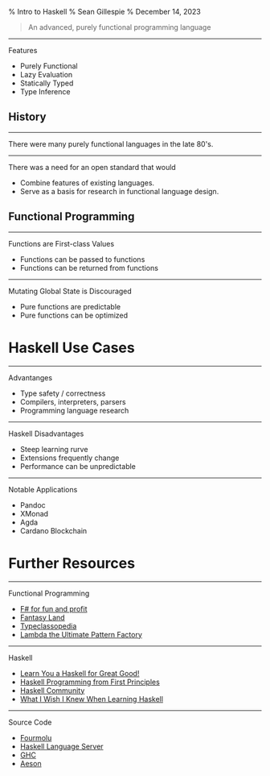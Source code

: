 % Intro to Haskell
% Sean Gillespie
% December 14, 2023

> An advanced, purely functional programming language

---

Features

 * Purely Functional
 * Lazy Evaluation
 * Statically Typed
 * Type Inference

## History

---

There were many purely functional languages in the late 80's.

---

There was a need for an open standard that would

 * Combine features of existing languages.
 * Serve as a basis for research in functional language design.

## Functional Programming

---

Functions are First-class Values

 * Functions can be passed to functions
 * Functions can be returned from functions

---

Mutating Global State is Discouraged

 * Pure functions are predictable
 * Pure functions can be optimized

# Haskell Use Cases

---

Advantanges

 * Type safety / correctness
 * Compilers, interpreters, parsers
 * Programming language research

---

Haskell Disadvantages

 * Steep learning rurve
 * Extensions frequently change
 * Performance can be unpredictable

---

Notable Applications

 * Pandoc
 * XMonad
 * Agda
 * Cardano Blockchain

# Further Resources

---

Functional Programming

 * [F# for fun and profit](https://fsharpforfunandprofit.com/)
 * [Fantasy Land](https://github.com/fantasyland/fantasy-land)
 * [Typeclassopedia](https://wiki.haskell.org/Typeclassopedia)
 * [Lambda the Ultimate Pattern Factory](https://github.com/thma/LtuPatternFactory)

---

Haskell

 * [Learn You a Haskell for Great Good!](http://learnyouahaskell.com/)
 * [Haskell Programming from First Principles](https://haskellbook.com/)
 * [Haskell Community](https://www.haskell.org/community/)
 * [What I Wish I Knew When Learning Haskell](https://github.com/sdiehl/wiwinwlh/blob/master/tutorial.md)

---

Source Code

 * [Fourmolu](https://github.com/fourmolu/fourmolu)
 * [Haskell Language Server](https://github.com/haskell/haskell-language-server)
 * [GHC](https://gitlab.haskell.org/ghc/ghc)
 * [Aeson](https://github.com/haskell/aeson)

